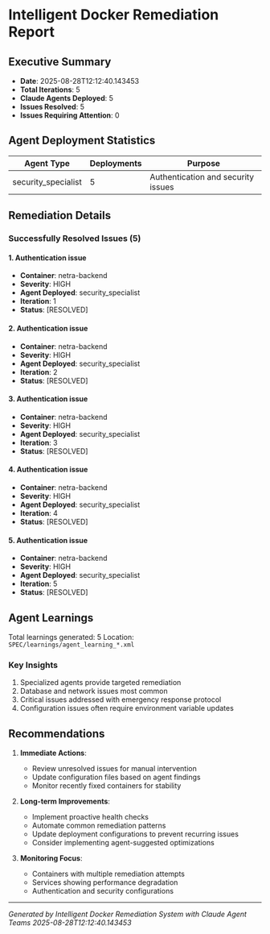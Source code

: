 # Intelligent Docker Remediation Report

## Executive Summary
- **Date**: 2025-08-28T12:12:40.143453
- **Total Iterations**: 5
- **Claude Agents Deployed**: 5
- **Issues Resolved**: 5
- **Issues Requiring Attention**: 0

## Agent Deployment Statistics

| Agent Type | Deployments | Purpose |
|------------|-------------|---------|
| security_specialist | 5 | Authentication and security issues |


## Remediation Details

### Successfully Resolved Issues (5)

#### 1. Authentication issue
- **Container**: netra-backend
- **Severity**: HIGH
- **Agent Deployed**: security_specialist
- **Iteration**: 1
- **Status**: [RESOLVED]

#### 2. Authentication issue
- **Container**: netra-backend
- **Severity**: HIGH
- **Agent Deployed**: security_specialist
- **Iteration**: 2
- **Status**: [RESOLVED]

#### 3. Authentication issue
- **Container**: netra-backend
- **Severity**: HIGH
- **Agent Deployed**: security_specialist
- **Iteration**: 3
- **Status**: [RESOLVED]

#### 4. Authentication issue
- **Container**: netra-backend
- **Severity**: HIGH
- **Agent Deployed**: security_specialist
- **Iteration**: 4
- **Status**: [RESOLVED]

#### 5. Authentication issue
- **Container**: netra-backend
- **Severity**: HIGH
- **Agent Deployed**: security_specialist
- **Iteration**: 5
- **Status**: [RESOLVED]


## Agent Learnings

Total learnings generated: 5
Location: `SPEC/learnings/agent_learning_*.xml`

### Key Insights
1. Specialized agents provide targeted remediation
2. Database and network issues most common
3. Critical issues addressed with emergency response protocol
4. Configuration issues often require environment variable updates

## Recommendations

1. **Immediate Actions**:
   - Review unresolved issues for manual intervention
   - Update configuration files based on agent findings
   - Monitor recently fixed containers for stability

2. **Long-term Improvements**:
   - Implement proactive health checks
   - Automate common remediation patterns
   - Update deployment configurations to prevent recurring issues
   - Consider implementing agent-suggested optimizations

3. **Monitoring Focus**:
   - Containers with multiple remediation attempts
   - Services showing performance degradation
   - Authentication and security configurations

---
*Generated by Intelligent Docker Remediation System with Claude Agent Teams*
*2025-08-28T12:12:40.143453*
